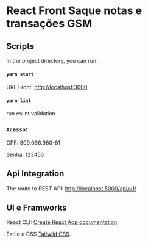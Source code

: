 # React Front Saque notas e transações GSM

## Scripts

In the project directory, you can run:

#### `yarn start`

URL Front: [http://localhost:3000](http://localhost:3000)

#### `yarn lint`

run eslint validation

### `Acesso`:

CPF: 809.066.980-81

Senha: 123456

## Api Integration

The route to REST API: [http://localhost:5000/api/v1/](http://localhost:3000)

## UI e Framworks

React CLI: [Create React App documentation](https://facebook.github.io/create-react-app/docs/getting-started).

Estilo e CSS [Tailwild CSS](https://tailwindcss.com/docs/container).
